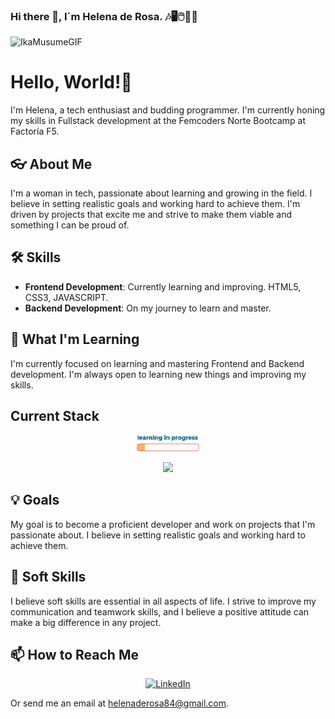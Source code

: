 ### Hi there 🤗, I´m Helena de Rosa. 🎶🖥️🖱️🦄🌞
![IkaMusumeGIF](https://github.com/HelenaDR84/HelenaDR84/assets/149380974/dddff6b2-61b4-4805-ab59-10f84802b7cb)

# Hello, World!👋

I'm Helena, a tech enthusiast and budding programmer. I'm currently honing my skills in Fullstack development at the Femcoders Norte Bootcamp at Factoría F5.

## 👓 About Me
I'm a woman in tech, passionate about learning and growing in the field. I believe in setting realistic goals and working hard to achieve them. I'm driven by projects that excite me and strive to make them viable and something I can be proud of.

## 🛠 Skills
- **Frontend Development**: Currently learning and improving. HTML5, CSS3, JAVASCRIPT.
- **Backend Development**: On my journey to learn and master.

## 🌱 What I'm Learning
I'm currently focused on learning and mastering Frontend and Backend development. I'm always open to learning new things and improving my skills.
## Current Stack
<p align="center">
<img width="20%" src="https://github.com/DevDesiree/DevDesiree/blob/main/GifCarga.gif">
</p>

<p align="center">
  <a href="https://skillicons.dev">
    <img src="https://skillicons.dev/icons?i=vscode,figma,html,css,js,react,bootstrap,jest,github,git,php"/>
  </a>
</p>

## 💡 Goals
My goal is to become a proficient developer and work on projects that I'm passionate about. I believe in setting realistic goals and working hard to achieve them.

## 🤝 Soft Skills
I believe soft skills are essential in all aspects of life. I strive to improve my communication and teamwork skills, and I believe a positive attitude can make a big difference in any project.

## 📫 How to Reach Me

<p align="center">
  <a href="https://www.linkedin.com/in/helena-de-rosa-08b3b929a/">
    <img src="https://skillicons.dev/icons?i=linkedin" alt="LinkedIn" />
  </a>
</p>


Or send me an email at helenaderosa84@gmail.com.

